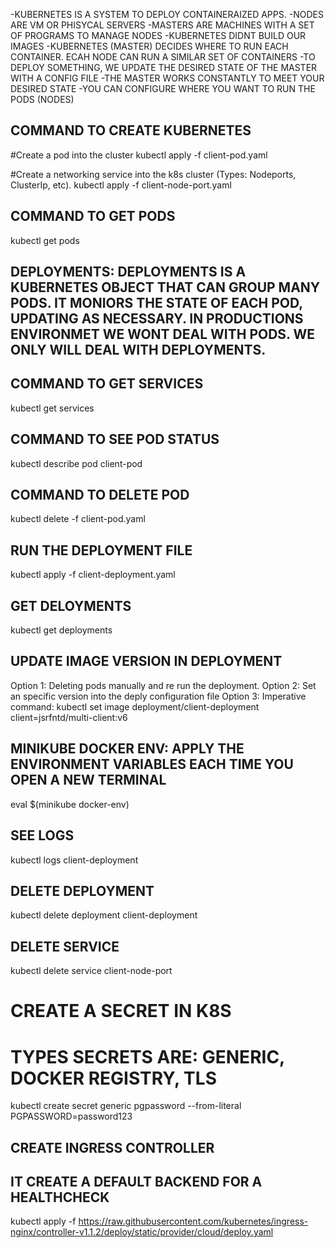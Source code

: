 -KUBERNETES IS A SYSTEM TO DEPLOY CONTAINERAIZED APPS.
-NODES ARE VM OR PHISYCAL SERVERS
-MASTERS ARE MACHINES WITH A SET OF PROGRAMS TO MANAGE NODES
-KUBERNETES DIDNT BUILD OUR IMAGES
-KUBERNETES (MASTER) DECIDES WHERE TO RUN EACH CONTAINER. ECAH NODE CAN RUN A SIMILAR SET OF CONTAINERS
-TO DEPLOY SOMETHING, WE UPDATE THE DESIRED STATE OF THE MASTER WITH A CONFIG FILE
-THE MASTER WORKS CONSTANTLY TO MEET YOUR DESIRED STATE
-YOU CAN CONFIGURE WHERE YOU WANT TO RUN THE PODS (NODES)

## COMMAND TO CREATE KUBERNETES
#Create a pod into the cluster
kubectl apply -f client-pod.yaml

#Create a networking service into the k8s cluster (Types: Nodeports, ClusterIp, etc). 
kubectl apply -f client-node-port.yaml

## COMMAND TO GET PODS
kubectl get pods

## DEPLOYMENTS: DEPLOYMENTS IS A KUBERNETES OBJECT THAT CAN GROUP MANY PODS. IT MONIORS THE STATE OF EACH POD, UPDATING AS NECESSARY. IN PRODUCTIONS ENVIRONMET WE WONT DEAL WITH PODS. WE ONLY WILL DEAL WITH DEPLOYMENTS.

## COMMAND TO GET SERVICES
kubectl get services

## COMMAND TO SEE POD STATUS
kubectl describe pod client-pod

## COMMAND TO DELETE POD
kubectl delete -f client-pod.yaml

## RUN THE DEPLOYMENT FILE
kubectl apply -f client-deployment.yaml

## GET DELOYMENTS
kubectl get deployments

## UPDATE IMAGE VERSION IN DEPLOYMENT
Option 1: Deleting pods manually and re run the deployment.
Option 2: Set an specific version into the deply configuration file
Option 3: Imperative command: kubectl set image deployment/client-deployment client=jsrfntd/multi-client:v6

## MINIKUBE DOCKER ENV: APPLY THE ENVIRONMENT VARIABLES EACH TIME YOU OPEN A NEW TERMINAL
eval $(minikube docker-env)

## SEE LOGS
kubectl logs client-deployment 

## DELETE DEPLOYMENT
kubectl delete  deployment client-deployment

## DELETE SERVICE
kubectl delete  service client-node-port

# CREATE A SECRET IN K8S
# TYPES SECRETS ARE: GENERIC, DOCKER REGISTRY, TLS
kubectl create secret generic pgpassword --from-literal PGPASSWORD=password123


## CREATE INGRESS CONTROLLER
## IT CREATE A DEFAULT BACKEND FOR A HEALTHCHECK

kubectl apply -f https://raw.githubusercontent.com/kubernetes/ingress-nginx/controller-v1.1.2/deploy/static/provider/cloud/deploy.yaml




